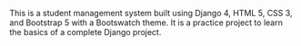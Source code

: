 This is a student management system built using Django 4, HTML 5, CSS 3, and Bootstrap 5 with a Bootswatch theme. It is a practice project to learn the basics of a complete Django project.
